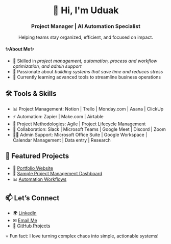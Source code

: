 

<div align="center">

# 👋 Hi, I'm Uduak  
</div>
<div align="center">

  ### Project Manager | AI Automation Specialist  
Helping teams stay organized, efficient, and focused on impact.  
</div>


#### ✨About Me✨
- 🔹 Skilled in *project management, automation, process and workflow optimization, and admin support*  
- 🔹 Passionate about *building systems that save time and reduces stress*  
- 🔹 Currently learning advanced tools to streamline business operations 
  

## 🛠 Tools & Skills
- 📊 Project Management: Notion | Trello | Monday.com | Asana | ClickUp
- ⚡ Automation: Zapier | Make.com | Airtable
- 🤹 Project Methodologies: Agile | Project Lifecycle Management
- 🤝 Collaboration: Slack | Microsoft Teams | Google Meet | Discord | Zoom
- ✍🏽 Admin Support: Microsoft Office Suite | Google Workspace | Calendar Management | Data entry | Research


## 📂 Featured Projects
- 🔗 [Portfolio Website](https://splendid-gecko-7d4.notion.site/uduakudoh-portfolio?source=copy_link)   
- 📑 [Sample Project Management Dashboard](https://airtable.com/appn3kz8iDqpRiZ1v/shrVzVqUQyyVPp8G7)  
- 📊 [Automation Workflows](https://zapier.com/editor/311141956)


## 📫 Let’s Connect
- 🌍 [LinkedIn](www.linkedin.com/in/uduakudoh-projectmanager)  
- ✉ [Email Me](mailto:uduakezekieludoh@gmail.com)  
- 🐙 [GitHub Projects](https://github.com/Ms-Uduak-PM)  



⭐ Fun fact: I love turning complex chaos into simple, actionable systems!
